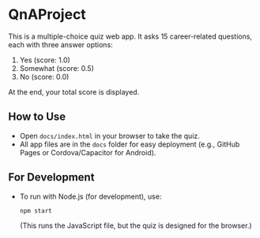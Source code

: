 # QnAProject

This is a multiple-choice quiz web app. It asks 15 career-related questions, each with three answer options:

1. Yes (score: 1.0)
2. Somewhat (score: 0.5)
3. No (score: 0.0)

At the end, your total score is displayed.

## How to Use

- Open `docs/index.html` in your browser to take the quiz.
- All app files are in the `docs` folder for easy deployment (e.g., GitHub Pages or Cordova/Capacitor for Android).


## For Development

- To run with Node.js (for development), use:
  ```sh
  npm start
  ```
  (This runs the JavaScript file, but the quiz is designed for the browser.)
